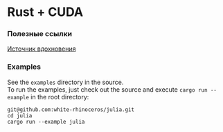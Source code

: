# Rust + CUDA

### Полезные ссылки
[Источник вдохновения](https://habr.com/ru/articles/447968/)

### Examples
See the `examples` directory in the source.  
To run the examples, just check out the source and execute `cargo run --example` in the root directory:
```
git@github.com:white-rhinoceros/julia.git
cd julia
cargo run --example julia
```

